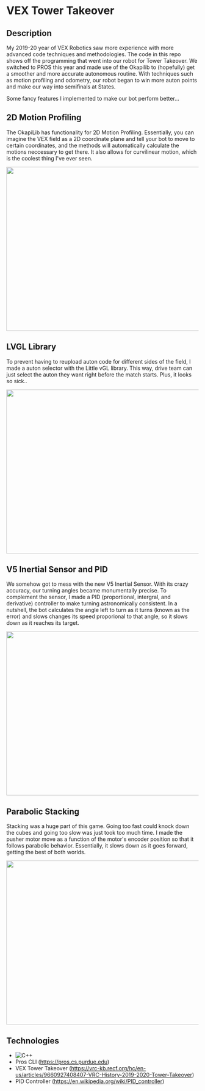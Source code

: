 # VEX Tower Takeover

## Description
My 2019-20 year of VEX Robotics saw more experience with more advanced code techniques and methodologies. The code in this repo shows off the programming that went into our robot for Tower Takeover. We switched to PROS this year and made use of the Okapilib to (hopefully) get a smoother and more accurate autonomous routine. With techniques such as motion profiling and odometry, our robot began to win more auton points and make our way into semifinals at States. 

Some fancy features I implemented to make our bot perform better...

## 2D Motion Profiling

The OkapiLib has functionality for 2D Motion Profiling. Essentially, you can imagine the VEX field as a 2D coordinate plane and tell your bot to move to certain coordinates, and the methods will automatically calculate the motions neccessary to get there. It also allows for curvilinear motion, which is the coolest thing I've ever seen.

<div align="center">
  <img src="images/motionprof.png" width="580" height="430">
</div>

## LVGL Library

To prevent having to reupload auton code for different sides of the field, I made a auton selector with the Little vGL library. This way, drive team can just select the auton they want right before the match starts. Plus, it looks so sick..

<div align="center">
  <img src="images/lvlgcode.png" width="580" height="430">
</div>

## V5 Inertial Sensor and PID

We somehow got to mess with the new V5 Inertial Sensor. With its crazy accuracy, our turning angles became monumentally precise. To complement the sensor, I made a PID (proportional, intergral, and derivative) controller to make turning astronomically consistent. In a nutshell, the bot calculates the angle left to turn as it turns (known as the error) and slows changes its speed proporional to that angle, so it slows down as it reaches its target. 

<div align="center">
  <img src="images/gyropid.png" width="580" height="430">
</div>

## Parabolic Stacking

Stacking was a huge part of this game. Going too fast could knock down the cubes and going too slow was just took too much time. I made the pusher motor move as a function of the motor's encoder position so that it follows parabolic behavior. Essentially, it slows down as it goes forward, getting the best of both worlds.

<div align="center">
  <img src="images/parabolic.png" width="580" height="430">
</div>

## Technologies
- ![C++](https://img.shields.io/badge/c++-%2300599C.svg?style=for-the-badge&logo=c%2B%2B&logoColor=white)
- Pros CLI (https://pros.cs.purdue.edu)
- VEX Tower Takeover (https://vrc-kb.recf.org/hc/en-us/articles/9660927408407-VRC-History-2019-2020-Tower-Takeover)
- PID Controller (https://en.wikipedia.org/wiki/PID_controller)
